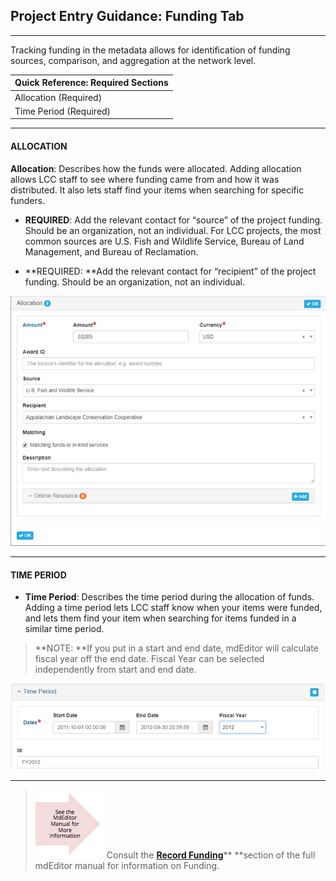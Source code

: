 ## Project Entry Guidance: Funding Tab

---

Tracking funding in the metadata allows for identification of funding sources, comparison, and aggregation at the network level.

| **Quick Reference: Required Sections** |
| :--- |
| Allocation \(Required\) |
| Time Period \(Required\) |

---

#### **ALLOCATION**

**Allocation**: Describes how the funds were allocated. Adding allocation allows LCC staff to see where funding came from and how it was distributed. It also lets staff find your items when searching for specific funders.

* **REQUIRED**: Add the relevant contact for “source” of the project funding. Should be an organization, not an individual. For LCC projects, the most common sources are U.S. Fish and Wildlife Service, Bureau of Land Management, and Bureau of Reclamation.

* **REQUIRED: **Add the relevant contact for “recipient” of the project funding. Should be an organization, not an individual.

![](/assets/Allocationg_Screenshot.png)

---

#### TIME PERIOD

* **Time Period**: Describes the time period during the allocation of funds. Adding a time period lets LCC staff know when your items were funded, and lets them find your item when searching for items funded in a similar time period.

> **NOTE: **If you put in a start and end date, mdEditor will calculate fiscal year off the end date. Fiscal Year can be selected independently from start and end date.



![](/assets/Time_Period.png)

---



> ![](/assets/see_full_manual_for.png)Consult the [**Record Funding**](https://adiwg.gitbooks.io/mdeditor/content/record/edit/record-funding.html)** **section of the full mdEditor manual for information on Funding.



